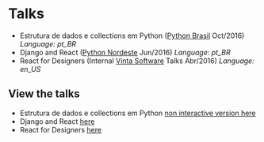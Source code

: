 # Talks

* Estrutura de dados e collections em Python ([Python Brasil](http://2016.pythonbrasil.org.br/) Oct/2016) *Language: pt_BR*
* Django and React ([Python Nordeste](http://2016.pythonnordeste.org/) Jun/2016) *Language: pt_BR*
* React for Designers (Internal [Vinta Software](http://www.vinta.com.br/) Talks Abr/2016) *Language: en_US*

## View the talks

* Estrutura de dados e collections em Python [non interactive version here](https://aericson.github.io/talks/Estrutura%20de%20Dados%20e%20Collections/)
* Django and React [here](https://aericson.github.io/talks/React%20for%20Designers/)
* React for Designers [here](https://aericson.github.io/talks/Django%20and%20React/)
